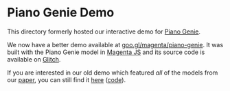 # Piano Genie Demo

This directory formerly hosted our interactive demo for [Piano Genie](https://magenta.tensorflow.org/pianogenie).

We now have a better demo available at [goo.gl/magenta/piano-genie](https://goo.gl/magenta/piano-genie). It was built with the Piano Genie model in [Magenta JS](https://github.com/tensorflow/magenta-js/tree/master/music) and its source code is available on [Glitch](https://glitch.com/edit/#!/piano-genie).

If you are interested in our old demo which featured *all* of the models from our [paper](https://arxiv.org/abs/1810.05246), you can still find it [here](https://chrisdonahue.github.io/piano-genie-research-demo/) ([code](https://github.com/chrisdonahue/piano-genie-research-demo/)).
